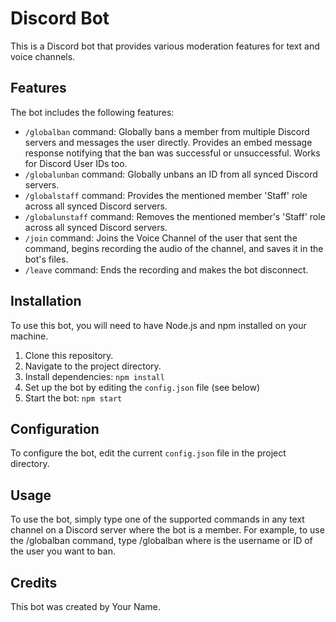 # Discord Bot

This is a Discord bot that provides various moderation features for text and voice channels.

## Features

The bot includes the following features:

- `/globalban` command: Globally bans a member from multiple Discord servers and messages the user directly. Provides an embed message response notifying that the ban was successful or unsuccessful. Works for Discord User IDs too.
- `/globalunban` command: Globally unbans an ID from all synced Discord servers.
- `/globalstaff` command: Provides the mentioned member 'Staff' role across all synced Discord servers.
- `/globalunstaff` command: Removes the mentioned member's 'Staff' role across all synced Discord servers.
- `/join` command: Joins the Voice Channel of the user that sent the command, begins recording the audio of the channel, and saves it in the bot's files.
- `/leave` command: Ends the recording and makes the bot disconnect.

## Installation

To use this bot, you will need to have Node.js and npm installed on your machine.

1. Clone this repository.
2. Navigate to the project directory.
3. Install dependencies: `npm install`
4. Set up the bot by editing the `config.json` file (see below)
5. Start the bot: `npm start`

## Configuration

To configure the bot, edit the current `config.json` file in the project directory.

## Usage
To use the bot, simply type one of the supported commands in any text channel on a Discord server where the bot is a member. For example, to use the /globalban command, type /globalban <user> where <user> is the username or ID of the user you want to ban.

## Credits
This bot was created by Your Name.
